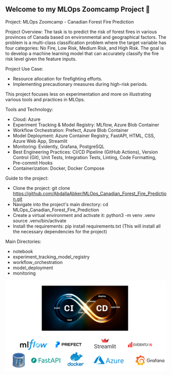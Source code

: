 ## Welcome to my MLOps Zoomcamp Project :wave:

Project: MLOps Zoomcamp - Canadian Forest Fire Prediction

Project Overview:
The task is to predict the risk of forest fires in various provinces of Canada based on environmental and geographical factors. The problem is a multi-class classification problem where the target variable has four categories: No Fire, Low Risk, Medium Risk, and High Risk. The goal is to develop a machine learning model that can accurately classify the fire risk level given the feature inputs.

Project Use Case:
- Resource allocation for firefighting efforts.
- Implementing precautionary measures during high-risk periods.

This project focuses less on experimentation and more on illustrating various tools and practices in MLOps.


Tools and Technology:

- Cloud: Azure
- Experiment Tracking & Model Registry: MLflow, Azure Blob Container
- Workflow Orchestration: Prefect, Azure Blob Container
- Model Deployment: Azure Container Registry, FastAPI, HTML, CSS, Azure Web App, Streamlit
- Monitoring: Evidently, Grafana, PostgreSQL
- Best Engineering Practices: CI/CD Pipeline (GitHub Actions), Version Control (Git), Unit Tests, Integration Tests, Linting, Code Formatting, Pre-commit Hooks
- Containerization: Docker, Docker Compose

Guide to the project:
- Clone the project:
    git clone https://github.com/AbdallaAbker/MLOps_Canadian_Forest_Fire_Prediction.git
- Navigate into the project's main directory:
    cd MLOps_Canadian_Forest_Fire_Prediction
- Create a virtual environment and activate it:
    python3 -m venv .venv
    source .venv/bin/activate
- Install the requirements:
    pip install requirements.txt
    (This will install all the necessary dependencies for the project)

Main Directories:
- notebook
- experiment_tracking_model_registry
- workflow_orchestration
- model_deployment
- monitoring

![alt text](<artifacts/images/layout.png>)